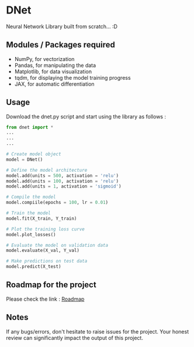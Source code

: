 # DNet
Neural Network Library built from scratch... :D

## Modules / Packages required
* NumPy, for vectorization
* Pandas, for manipulating the data
* Matplotlib, for data visualization
* tqdm, for displaying the model training progress
* JAX, for automatic differentiation

## Usage
Download the dnet.py script and start using the library as follows :
```python
from dnet import *
...
...
...

# Create model object
model = DNet()

# Define the model architecture
model.add(units = 500, activation = 'relu')
model.add(units = 100, activation = 'relu')
model.add(units = 1, activation = 'sigmoid')

# Compile the model
model.compiile(epochs = 100, lr = 0.01)

# Train the model
model.fit(X_train, Y_train)

# Plot the training loss curve
model.plot_losses()

# Evaluate the model on validation data
model.evaluate(X_val, Y_val)

# Make predictions on test data
model.predict(X_test)
```

## Roadmap for the project
Please check the link : [Roadmap](https://github.com/umangjpatel/DNet/projects/2)

## Notes
If any bugs/errors, don't hesitate to raise issues for the project. Your honest review can significantly impact the output of this project.
